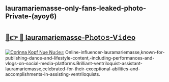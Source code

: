 ## lauramariemasse-only-fans​-leaked-photo​-Private-(ayoy6)


# <h2><a href="https://mediaupload.pro?title=lauramariemasse&ref=git">🔗👉 🔴 lauramariemasse-P𝚑ot𝚘𝚜-V𝚒d𝚎o</a></h2>

[![Corinna Kopf Nue Nu𝚍e𝚜](https://i.imgur.com/0qMVB7G.gif)](https://mediaupload.pro?title=lauramariemasse&ref=git)
Online-influencer-lauramariemasse,known-for-publishing-dance-and-lifestyle-content,-including-performances-and-vlogs-on-social-media-platforms.Brilliant-ventriloquist-assistant-lauramariemasse,celebrated-for-their-exceptional-abilities-and-accomplishments-in-assisting-ventriloquists.  